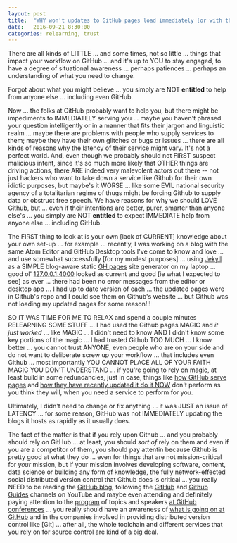 ```yaml
---
layout: post
title:  "WHY won't updates to GitHub pages load immediately [or with the same latency]?"
date:   2016-09-21 8:30:00
categories: relearning, trust
---
```

There are all kinds of LITTLE ... and some times, not so little ... things that impact your workflow on GitHub ... and it's up to YOU to stay engaged, to have a degree of situational awareness ... perhaps patiences ... perhaps an understanding of what you need to change.

Forgot about what you might believe ... you simply are NOT **entitled** to help from anyone else ... including even GitHub.

Now ... the folks at GitHub probably want to help you, but there might be impediments to IMMEDIATELY serving you ... maybe you haven't phrased your question intelligently or in a manner that fits their jargon and linguistic realm ... maybe there are problems with people who supply services to them; maybe they have their own glitches or bugs or issues ... there are all kinds of reasons why the latency of their service might vary.  It's not a perfect world.  And, even though we probably should not FIRST suspect malicious intent, since it's so much more likely that OTHER things are driving actions, there ARE indeed very malevolent actors out there -- not just hackers who want to take down a service like Github for their own idiotic purposes, but maybe's it WORSE ... like some EVIL national security agency of a totalitarian regime of thugs might be forcing Github to supply data or obstruct free speech.  We have reasons for why we should LOVE Github, but ... even if their intentions are better, purer, smarter than anyone else's ... you simply are NOT **entitled** to expect IMMEDIATE help from anyone else ... including GitHub.

The FIRST thing to look at is your own [lack of CURRENT] knowledge about your own set-up ... for example ... recently, I was working on a blog with the same Atom Editor and GitHub Desktop tools I've come to know and love ... and use somewhat successfully [for my modest purposes] ... using [Jekyll](https://jekyllrb.com/) as a SIMPLE blog-aware static [GH pages](https://jekyllrb.com/docs/github-pages/) site generator on my laptop ... good ol' [127.0.0.1:4000](http://127.0.0.1:4000) looked as current and good [ie what I expected to see] as ever ... there had been no error messages from the editor or desktop app ... I had up to date version of each ... the updated pages were in Github's repo and I could see them on Github's website ... but Github was not loading my updated pages for some reason!!!  

SO IT WAS TIME FOR ME TO RELAX and spend a couple minutes RELEARNING SOME STUFF ... I had used the Github pages MAGIC and *it just worked* ... like MAGIC ... I didn't need to know AND I didn't know some key portions of the magic ... I had trusted Github TOO MUCH ... I know better ... you cannot trust ANYONE, even people who are on your side and do not want to deliberate screw up your workflow ... that includes even Github ... most importantly YOU CANNOT PLACE ALL OF YOUR FAITH MAGIC YOU DON'T UNDERSTAND ... if you're going to rely on magic, at least build in some redundancies, just in case, things like [how GitHub serve pages](https://help.github.com/articles/configuring-a-publishing-source-for-github-pages/) and [how they have recently updated it do it NOW](https://github.com/blog/2228-simpler-github-pages-publishing) don't perform as you think they will, when you need a service to perform for you.

Ultimately, I didn't need to change or fix anything ... it was JUST an issue of LATENCY ... for some reason, GitHub was not IMMEDIATELY updating the blogs it hosts as rapidly as it usually does.

The fact of the matter is that if you rely upon Github ... and you probably should rely on GitHub ... at least, you should *sort of* rely on them and even if you are a competitor of them, you should pay attentin because Github is pretty good at what they do ... even for things that are not mission-critical for *your* mission, but if your mission involves developing software, content, data science or building any form of knowledge, the fully network-effected social distributed version control that Github does is critical ... you really NEED to be reading the [GitHub blog](https://github.com/blog), following the [GitHub](https://www.youtube.com/user/github) and [Github Guides](https://www.youtube.com/user/GitHubGuides) channels on YouTube and maybe even attending and definitely paying attention to the [program](http://githubuniverse.com/program/) of topics and speakers [at GitHub conferences](http://githubuniverse.com/) ... you really should have an awareness of [what is going on at GitHub](https://octoverse.github.com/) and in the companies involved in providing distributed version control like [Git] ... after all, the whole toolchain and different services that you rely on for source control are kind of a big deal.

